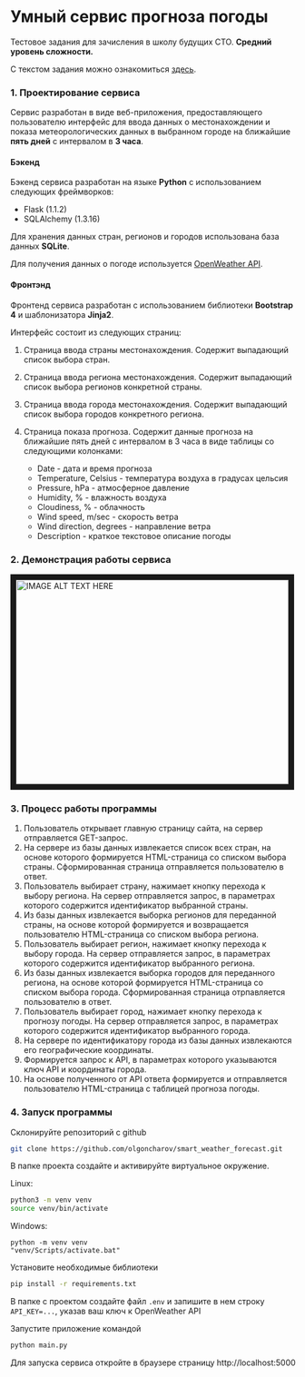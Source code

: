 # Умный сервис прогноза погоды
Тестовое задания для зачисления в школу будущих CTO. **Средний уровень сложности.**

С текстом задания можно ознакомиться [здесь](https://www.notion.so/03f6716315e04acea3023766e5f2cc0e).


### 1. Проектирование сервиса

Сервис разработан в виде веб-приложения, предоставляющего пользователю интерфейс для ввода данных о местонахождении и показа метеорологических данных в выбранном городе на ближайшие **пять дней** с интервалом в **3 часа**.

#### Бэкенд

Бэкенд сервиса разработан на языке **Python** с использованием следующих фреймворков:
* Flask (1.1.2)
* SQLAlchemy (1.3.16)

Для хранения данных стран, регионов и городов использована база данных **SQLite**.

Для получения данных о погоде используется [OpenWeather API](https://openweathermap.org/api).

#### Фронтэнд

Фронтенд сервиса разработан с использованием библиотеки **Bootstrap 4** и шаблонизатора **Jinja2**.

Интерфейс состоит из следующих страниц:
1) Страница ввода страны местонахождения. Содержит выпадающий список выбора стран.
2) Страница ввода региона местонахождения. Содержит выпадающий список выбора регионов конкретной страны.
3) Страница ввода города местонахождения. Содержит выпадающий список выбора городов конкретного региона.
4) Страница показа прогноза. Содержит данные прогноза на ближайшие пять дней с интервалом в 3 часа в виде таблицы со следующими колонками:

   * Date - дата и время прогноза
   * Temperature, Celsius - температура воздуха в градусах цельсия
   * Pressure, hPa - атмосферное давление
   * Humidity, % - влажность воздуха
   * Cloudiness, % - облачность
   * Wind speed, m/sec - скорость ветра
   * Wind direction, degrees - направление ветра
   * Description - краткое текстовое описание погоды

### 2. Демонстрация работы сервиса
<a href="http://www.youtube.com/watch?feature=player_embedded&v=qUySICxvLUA
" target="_blank"><img src="http://img.youtube.com/vi/qUySICxvLUA/0.jpg" 
alt="IMAGE ALT TEXT HERE" width="480" height="360" border="10" /></a>

### 3. Процесс работы программы
1) Пользователь открывает главную страницу сайта, на сервер отправляется GET-запрос.
2) На сервере из базы данных извлекается список всех стран, на основе которого формируется HTML-страница со списком выбора страны. Сформированная страница отправляется пользователю в ответ. 
3) Пользователь выбирает страну, нажимает кнопку перехода к выбору региона. На сервер отправляется запрос, в параметрах которого содержится идентификатор выбранной страны.
4) Из базы данных извлекается выборка регионов для переданной страны, на основе которой формируется и возвращается пользователю HTML-страница со списком выбора региона.
5) Пользователь выбирает регион, нажимает кнопку перехода к выбору города. На сервер отправляется запрос, в параметрах которого содержится идентификатор выбранного региона.
6) Из базы данных извлекается выборка городов для переданного региона, на основе которой формируется HTML-страница со списком выбора города. Сформированная страница отрпавляется пользователю в ответ.
7) Пользователь выбирает город, нажимает кнопку перехода к прогнозу погоды. На сервер отправляется запрос, в параметрах которого содержится идентификатор выбранного города.
8) На сервере по идентификатору города из базы данных извлекаются его географические координаты.
9) Формируется запрос к API, в параметрах которого указываются ключ API и координаты города.
10) На основе полученного от API ответа формируется и отправляется пользователю HTML-страница с таблицей прогноза погоды.

### 4. Запуск программы
Склонируйте репозиторий с github
```bash
git clone https://github.com/olgoncharov/smart_weather_forecast.git
```
В папке проекта создайте и активируйте виртуальное окружение.

Linux:
```bash
python3 -m venv venv
source venv/bin/activate
```
Windows:
```
python -m venv venv
"venv/Scripts/activate.bat"
```
Установите необходимые библиотеки
```bash
pip install -r requirements.txt
```
В папке с проектом создайте файл `.env` и запишите в нем строку `API_KEY=...`, указав ваш ключ к OpenWeather API

Запустите приложение командой
```bash
python main.py
```
Для запуска сервиса откройте в браузере страницу http://localhost:5000
